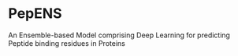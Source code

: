# PepENS
An Ensemble-based Model comprising Deep Learning for predicting Peptide binding residues in Proteins
